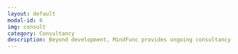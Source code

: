 ```yaml
---
layout: default
modal-id: 6
img: consult
category: Consultancy
description: Beyond development, MindFunc provides ongoing consultancy and support services. Our team of experts is ready to assist you with project management, troubleshooting, and continuous improvement. Count on us for reliable support throughout the lifecycle of your software solutions.
---
```

